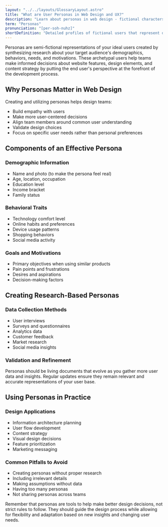 ```yaml
---
layout: "../../layouts/GlossaryLayout.astro"
title: "What are User Personas in Web Design and UX?"
description: "Learn about personas in web design - fictional characters representing user types that help create more targeted and effective digital experiences."
term: "Personas"
pronunciation: "[per-soh-nuhz]"
shortDefinition: "Detailed profiles of fictional users that represent distinct user groups, based on research and real user behavior patterns."
---
```


Personas are semi-fictional representations of your ideal users created by synthesizing research about your target audience's demographics, behaviors, needs, and motivations. These archetypal users help teams make informed decisions about website features, design elements, and content strategy by putting the end user's perspective at the forefront of the development process.

## Why Personas Matter in Web Design

Creating and utilizing personas helps design teams:
- Build empathy with users
- Make more user-centered decisions
- Align team members around common user understanding
- Validate design choices
- Focus on specific user needs rather than personal preferences

## Components of an Effective Persona

### Demographic Information
- Name and photo (to make the persona feel real)
- Age, location, occupation
- Education level
- Income bracket
- Family status

### Behavioral Traits
- Technology comfort level
- Online habits and preferences
- Device usage patterns
- Shopping behaviors
- Social media activity

### Goals and Motivations
- Primary objectives when using similar products
- Pain points and frustrations
- Desires and aspirations
- Decision-making factors

## Creating Research-Based Personas

### Data Collection Methods
- User interviews
- Surveys and questionnaires
- Analytics data
- Customer feedback
- Market research
- Social media insights

### Validation and Refinement
Personas should be living documents that evolve as you gather more user data and insights. Regular updates ensure they remain relevant and accurate representations of your user base.

## Using Personas in Practice

### Design Applications
- Information architecture planning
- User flow development
- Content strategy
- Visual design decisions
- Feature prioritization
- Marketing messaging

### Common Pitfalls to Avoid
- Creating personas without proper research
- Including irrelevant details
- Making assumptions without data
- Having too many personas
- Not sharing personas across teams

Remember that personas are tools to help make better design decisions, not strict rules to follow. They should guide the design process while allowing for flexibility and adaptation based on new insights and changing user needs.
